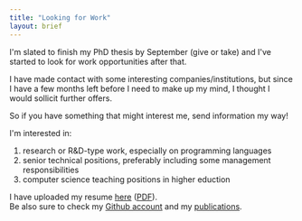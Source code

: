 ```yaml
---
title: "Looking for Work"
layout: brief
---
```


I'm slated to finish my PhD thesis by September (give or take) and I've started
to look for work opportunities after that.

I have made contact with some interesting companies/institutions, but since
I have a few months left before I need to make up my mind, I thought I would
sollicit further offers.

So if you have something that might interest me, send information my way!

I'm interested in:

1. research or R&D-type work, especially on programming languages
2. senior technical positions, preferably including some management
   responsibilities
3. computer science teaching positions in higher eduction

I have uploaded my resume [here](/resume) ([PDF](/resume.pdf)).  
Be also sure to check my [Github account] and my [publications](/publications).

[Github account]: https://github.com/norswap/
